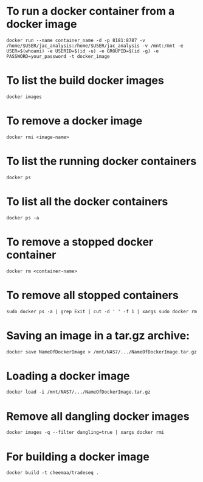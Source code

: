 # To run a docker container from a docker image
    docker run --name container_name -d -p 8181:8787 -v /home/$USER/jac_analysis:/home/$USER/jac_analysis -v /mnt:/mnt -e USER=$(whoami) -e USERID=$(id -u) -e GROUPID=$(id -g) -e PASSWORD=your_password -t docker_image

# To list the build docker images
    docker images
    
# To remove a docker image    
    docker rmi <image-name>
    
# To list the running docker containers
    docker ps
    
# To list all the docker containers
    docker ps -a

# To remove a stopped docker container
    docker rm <container-name>

# To remove all stopped containers
    sudo docker ps -a | grep Exit | cut -d ' ' -f 1 | xargs sudo docker rm



# Saving an image in a tar.gz archive:
    docker save NameOfDockerImage > /mnt/NAS7/.../NameOfDockerImage.tar.gz


# Loading a docker image
    docker load -i /mnt/NAS7/.../NameOfDockerImage.tar.gz
    
# Remove all dangling docker images
    docker images -q --filter dangling=true | xargs docker rmi
    
# For building a docker image
    docker build -t cheemaa/tradeseq .
    
